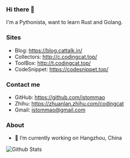 ### Hi there 👋

I'm a Pythonista, want to learn Rust and Golang.

### Sites

- Blog: <https://blog.cattalk.in/>
- Collectors: <http://c.codingcat.top/>
- ToolBox: <http://t.codingcat.top/>
- CodeSnippet: <https://codesnippet.top/>

### Contact me

- GitHub: <https://github.com/istommao>
- Zhihu: <https://zhuanlan.zhihu.com/codingcat>
- Gmail: <istommao@gmail.com>

### About

- 🔭 I’m currently working on Hangzhou, China


![Github Stats](https://github-readme-stats.vercel.app/api?username=istommao&show_icons=true&theme=dark)

<!--
**istommao/istommao** is a ✨ _special_ ✨ repository because its `README.md` (this file) appears on your GitHub profile.

Here are some ideas to get you started:

- 🔭 I’m currently working on HangZhou
- 🌱 I’m currently learning ...
- 👯 I’m looking to collaborate on ...
- 🤔 I’m looking for help with ...
- 💬 Ask me about ...
- 📫 How to reach me: ...
- 😄 Pronouns: ...
- ⚡ Fun fact: ...
-->
